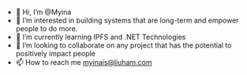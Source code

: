 - 👋 Hi, I’m @Myina
- 👀 I’m interested in building systems that are long-term and empower people to do more. 
- 🌱 I’m currently learning IPFS and .NET Technologies
- 💞️ I’m looking to collaborate on any project that has the potential to positively impact people
- 📫 How to reach me myinais@liuham.com

<!---
Myina/Myina is a ✨ special ✨ repository because its `README.md` (this file) appears on your GitHub profile.
You can click the Preview link to take a look at your changes.
--->

